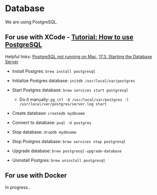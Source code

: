 # Database

We are using PostgreSQL.

## For use with XCode - [Tutorial: How to use PostgreSQL](https://medium.com/@martinlasek/tutorial-how-to-use-postgresql-efb62a434cc5)

Helpful links: [PostgreSQL not running on Mac](https://dba.stackexchange.com/questions/75214/postgresql-not-running-on-mac?newreg=7653d562d5e448799bb3102faf5d267a), [17.3. Starting the Database Server](https://www.postgresql.org/docs/9.0/server-start.html)

- Install Postgres: `brew install postgresql`

- Initialize Postgres database: `initdb /usr/local/var/postgres`

- Start Postgres database: `brew services start postgresql`
  * Do it manually: `pg_ctl -D /usr/local/var/postgres -l /usr/local/var/postgres/server.log start`
  
- Create database: `createdb mydbname`

- Connect to database: `psql -U postgres`

- Stop database: `dropdb mydbname`

- Stop Postgres database: `brew services stop postgresql`

- Upgrade database: `brew postgresql-upgrade-database`

- Uninstall Postgres: `brew uninstall postgresql`


## For use with Docker

In progress..
